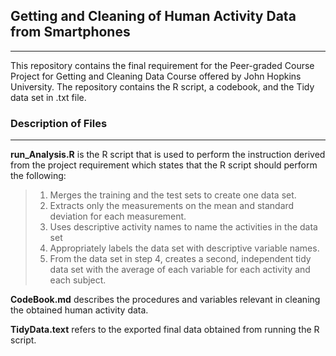 ## Getting and Cleaning of Human Activity Data from Smartphones
***

This repository contains the final requirement for the Peer-graded Course Project for Getting and Cleaning Data Course offered by John Hopkins University. The repository contains the R script, a codebook, and the Tidy data set in .txt file.


### Description of Files
***

**run_Analysis.R** is the R script that is used to perform the instruction derived from the project requirement which states that the R script should perform the following:

> 1. Merges the training and the test sets to create one data set.
> 2. Extracts only the measurements on the mean and standard deviation for each measurement.
> 3. Uses descriptive activity names to name the activities in the data set
> 4. Appropriately labels the data set with descriptive variable names.
>5. From the data set in step 4, creates a second, independent tidy data set with the average of each variable for each activity and each subject.

**CodeBook.md** describes the procedures and variables relevant in cleaning the obtained human activity data.

**TidyData.text** refers to the exported final data obtained from running the R script. 